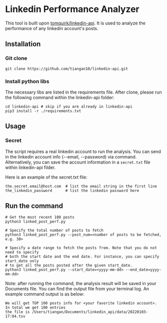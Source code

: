 # Linkedin Performance Analyzer
This tool is built upon [tomquirk/linkedin-api](https://github.com/tomquirk/linkedin-api). It is used to analyze the performance of any linkedin account's posts.

## Installation
### Git clone
```shell
git clone https://github.com/tiangan10/linkedin-api.git
```

### Install python libs
The necessary libs are listed in the requirements file. After clone, please run the following command within the linkedin-api folder:

```
cd linkedin-api # skip if you are already in linkedin-api
pip3 install -r ./requirements.txt
```

## Usage
### Secret
The script requires a real linkedin account to run the analysis. You can send in the linkedin account info (--email, --password) via command. Alternatively, you can save the account information in a `secret.txt` file within linkedin-api filder.

Here is an example of the secret.txt file:
```
the.secret.email@host.com  # list the email string in the first line
the_linkedin_password	   # list the linkedin password here
```

## Run the command
```shell
# Get the most recent 100 posts
python3 linked_post_perf.py

# Specify the total number of posts to fetch
python3 linked_post_perf.py --post_num=<number of posts to be fetched, e.g. 30>

# Specify a date range to fetch the posts from. Note that you do not need to specify
# both the start date and the end date. For instance, you can specify start_date only
# to get all the posts posted after the given start_date.
python3 linked_post_perf.py --start_date=<yyyy-mm-dd> --end_date=yyyy-mm-dd>

```
Note: after running the command, the analysis result will be saved in your Documents file. You can find the output file from your terminal log. An example command output is as below:
```
We will get TOP 100 posts info for <your favorite linkedin account>.
In total we get 100 entries
the file is /Users/tiangan/Documents/linkedin_api/data/20220103-17:04.tsv
```
